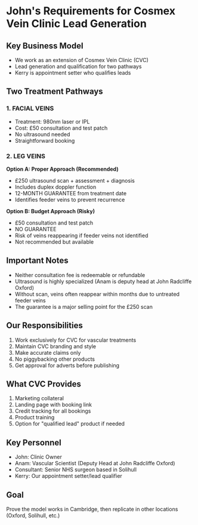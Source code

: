 # John's Requirements for Cosmex Vein Clinic Lead Generation

## Key Business Model
- We work as an extension of Cosmex Vein Clinic (CVC)
- Lead generation and qualification for two pathways
- Kerry is appointment setter who qualifies leads

## Two Treatment Pathways

### 1. FACIAL VEINS
- Treatment: 980nm laser or IPL
- Cost: £50 consultation and test patch
- No ultrasound needed
- Straightforward booking

### 2. LEG VEINS
**Option A: Proper Approach (Recommended)**
- £250 ultrasound scan + assessment + diagnosis
- Includes duplex doppler function
- 12-MONTH GUARANTEE from treatment date
- Identifies feeder veins to prevent recurrence

**Option B: Budget Approach (Risky)**
- £50 consultation and test patch
- NO GUARANTEE
- Risk of veins reappearing if feeder veins not identified
- Not recommended but available

## Important Notes
- Neither consultation fee is redeemable or refundable
- Ultrasound is highly specialized (Anam is deputy head at John Radcliffe Oxford)
- Without scan, veins often reappear within months due to untreated feeder veins
- The guarantee is a major selling point for the £250 scan

## Our Responsibilities
1. Work exclusively for CVC for vascular treatments
2. Maintain CVC branding and style
3. Make accurate claims only
4. No piggybacking other products
5. Get approval for adverts before publishing

## What CVC Provides
1. Marketing collateral
2. Landing page with booking link
3. Credit tracking for all bookings
4. Product training
5. Option for "qualified lead" product if needed

## Key Personnel
- John: Clinic Owner
- Anam: Vascular Scientist (Deputy Head at John Radcliffe Oxford)
- Consultant: Senior NHS surgeon based in Solihull
- Kerry: Our appointment setter/lead qualifier

## Goal
Prove the model works in Cambridge, then replicate in other locations (Oxford, Solihull, etc.)